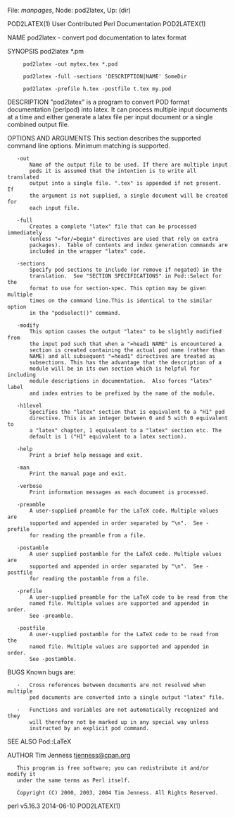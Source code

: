 File: *manpages*,  Node: pod2latex,  Up: (dir)

POD2LATEX(1)          User Contributed Perl Documentation         POD2LATEX(1)



NAME
       pod2latex - convert pod documentation to latex format

SYNOPSIS
         pod2latex *.pm

         pod2latex -out mytex.tex *.pod

         pod2latex -full -sections 'DESCRIPTION|NAME' SomeDir

         pod2latex -prefile h.tex -postfile t.tex my.pod

DESCRIPTION
       "pod2latex" is a program to convert POD format documentation (perlpod)
       into latex. It can process multiple input documents at a time and
       either generate a latex file per input document or a single combined
       output file.

OPTIONS AND ARGUMENTS
       This section describes the supported command line options. Minimum
       matching is supported.

       -out
           Name of the output file to be used. If there are multiple input
           pods it is assumed that the intention is to write all translated
           output into a single file. ".tex" is appended if not present.  If
           the argument is not supplied, a single document will be created for
           each input file.

       -full
           Creates a complete "latex" file that can be processed immediately
           (unless "=for/=begin" directives are used that rely on extra
           packages).  Table of contents and index generation commands are
           included in the wrapper "latex" code.

       -sections
           Specify pod sections to include (or remove if negated) in the
           translation.  See "SECTION SPECIFICATIONS" in Pod::Select for the
           format to use for section-spec. This option may be given multiple
           times on the command line.This is identical to the similar option
           in the "podselect()" command.

       -modify
           This option causes the output "latex" to be slightly modified from
           the input pod such that when a "=head1 NAME" is encountered a
           section is created containing the actual pod name (rather than
           NAME) and all subsequent "=head1" directives are treated as
           subsections. This has the advantage that the description of a
           module will be in its own section which is helpful for including
           module descriptions in documentation.  Also forces "latex" label
           and index entries to be prefixed by the name of the module.

       -h1level
           Specifies the "latex" section that is equivalent to a "H1" pod
           directive. This is an integer between 0 and 5 with 0 equivalent to
           a "latex" chapter, 1 equivalent to a "latex" section etc. The
           default is 1 ("H1" equivalent to a latex section).

       -help
           Print a brief help message and exit.

       -man
           Print the manual page and exit.

       -verbose
           Print information messages as each document is processed.

       -preamble
           A user-supplied preamble for the LaTeX code. Multiple values are
           supported and appended in order separated by "\n".  See -prefile
           for reading the preamble from a file.

       -postamble
           A user supplied postamble for the LaTeX code. Multiple values are
           supported and appended in order separated by "\n".  See -postfile
           for reading the postamble from a file.

       -prefile
           A user-supplied preamble for the LaTeX code to be read from the
           named file. Multiple values are supported and appended in order.
           See -preamble.

       -postfile
           A user-supplied postamble for the LaTeX code to be read from the
           named file. Multiple values are supported and appended in order.
           See -postamble.

BUGS
       Known bugs are:

       ·   Cross references between documents are not resolved when multiple
           pod documents are converted into a single output "latex" file.

       ·   Functions and variables are not automatically recognized and they
           will therefore not be marked up in any special way unless
           instructed by an explicit pod command.

SEE ALSO
       Pod::LaTeX

AUTHOR
       Tim Jenness <tjenness@cpan.org>

       This program is free software; you can redistribute it and/or modify it
       under the same terms as Perl itself.

       Copyright (C) 2000, 2003, 2004 Tim Jenness. All Rights Reserved.



perl v5.16.3                      2014-06-10                      POD2LATEX(1)

